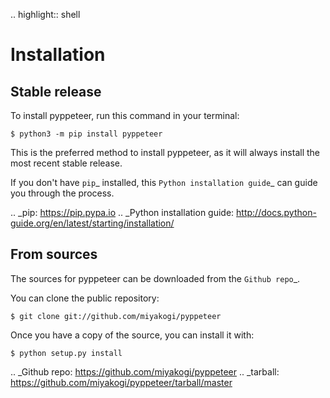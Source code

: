 .. highlight:: shell

Installation
============


Stable release
--------------

To install pyppeteer, run this command in your terminal:

```
$ python3 -m pip install pyppeteer
```

This is the preferred method to install pyppeteer, as it will always install the most recent stable release. 

If you don't have `pip`_ installed, this `Python installation guide`_ can guide
you through the process.

.. _pip: https://pip.pypa.io
.. _Python installation guide: http://docs.python-guide.org/en/latest/starting/installation/


From sources
------------

The sources for pyppeteer can be downloaded from the `Github repo`_.

You can clone the public repository:

```
$ git clone git://github.com/miyakogi/pyppeteer
```

Once you have a copy of the source, you can install it with:

```
$ python setup.py install
```

.. _Github repo: https://github.com/miyakogi/pyppeteer
.. _tarball: https://github.com/miyakogi/pyppeteer/tarball/master
